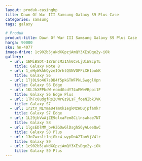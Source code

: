 ```yaml
---
layout: produk-casinghp
title: Dawn Of War III Samsung Galaxy S9 Plus Case
categories: samsung
tags: galaxy

# Produk
product-title: Dawn Of War III Samsung Galaxy S9 Plus Case
harga: 90000
sku: hn-4077
image-drive: 1c902b5jaNdXGpzjAmQY3XEsDqe2y-iOk
gallery:
  - url: 1EMiBSDt-IZrWnzMzIAh6CvLjUiWEcpTL
    title: Galaxy Note 8
  - url: 1_eHyWkAhQyzeIOrhtQSNVOPFiXH1ookK
    title: Galaxy S6
  - url: 1Tj0L9o467sDB4f5pkGTWFPkLSwqglXpn
    title: Galaxy S6 Edge
  - url: 1KLJhXFPboW-ecmdGcdY74uEWeVBppi1F
    title: Galaxy S6 Edge Plus
  - url: 1ThFc0udgfRs2uWrGz9LsF_foeNIbkJVK
    title: Galaxy S7
  - url: 1r2tV_NLYmaU4TmXkIegkMzWDujpfamkr
    title: Galaxy S7 Edge
  - url: 1L29jbVwAjZE9olxaFem8Cilnswhae7NT
    title: Galaxy S8
  - url: 1lgsEDlMM_bvHZGOwGlDsghS6yALeeQwC
    title: Galaxy S8 Plus
  - url: 13n7wxslt1njGkc4_wypDnA2TanVjV4lz
    title: Galaxy S9
  - url: 1c902b5jaNdXGpzjAmQY3XEsDqe2y-iOk
    title: Galaxy S9 Plus
---
```

